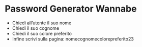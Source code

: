 # Password Generator Wannabe  

- Chiedi all’utente il suo nome
- Chiedi il suo cognome
- Chiedi il suo colore preferito
- Infine scrivi sulla pagina: nomecognomecolorepreferito23
